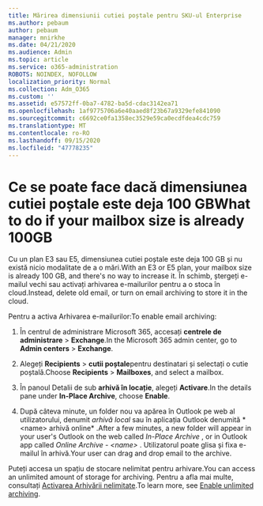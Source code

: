 ```yaml
---
title: Mărirea dimensiunii cutiei poștale pentru SKU-ul Enterprise
ms.author: pebaum
author: pebaum
manager: mnirkhe
ms.date: 04/21/2020
ms.audience: Admin
ms.topic: article
ms.service: o365-administration
ROBOTS: NOINDEX, NOFOLLOW
localization_priority: Normal
ms.collection: Adm_O365
ms.custom: ''
ms.assetid: e57572ff-0ba7-4782-ba5d-cdac3142ea71
ms.openlocfilehash: 1af9775706a6e40aaed8f23b67a9329efe841090
ms.sourcegitcommit: c6692ce0fa1358ec3529e59ca0ecdfdea4cdc759
ms.translationtype: MT
ms.contentlocale: ro-RO
ms.lasthandoff: 09/15/2020
ms.locfileid: "47778235"
---
```

# <a name="what-to-do-if-your-mailbox-size-is-already-100gb"></a><span data-ttu-id="16afb-102">Ce se poate face dacă dimensiunea cutiei poștale este deja 100 GB</span><span class="sxs-lookup"><span data-stu-id="16afb-102">What to do if your mailbox size is already 100GB</span></span>

<span data-ttu-id="16afb-103">Cu un plan E3 sau E5, dimensiunea cutiei poștale este deja 100 GB și nu există nicio modalitate de a o mări.</span><span class="sxs-lookup"><span data-stu-id="16afb-103">With an E3 or E5 plan, your mailbox size is already 100 GB, and there's no way to increase it.</span></span> <span data-ttu-id="16afb-104">În schimb, ștergeți e-mailul vechi sau activați arhivarea e-mailurilor pentru a o stoca în cloud.</span><span class="sxs-lookup"><span data-stu-id="16afb-104">Instead, delete old email, or turn on email archiving to store it in the cloud.</span></span> 
  
<span data-ttu-id="16afb-105">Pentru a activa Arhivarea e-mailurilor:</span><span class="sxs-lookup"><span data-stu-id="16afb-105">To enable email archiving:</span></span>
  
1. <span data-ttu-id="16afb-106">În centrul de administrare Microsoft 365, accesați **centrele de administrare** \> **Exchange**.</span><span class="sxs-lookup"><span data-stu-id="16afb-106">In the Microsoft 365 admin center, go to **Admin centers** \> **Exchange**.</span></span> 
    
2. <span data-ttu-id="16afb-107">Alegeți **Recipients** \> **cutii poștale**pentru destinatari și selectați o cutie poștală.</span><span class="sxs-lookup"><span data-stu-id="16afb-107">Choose **Recipients** \> **Mailboxes**, and select a mailbox.</span></span> 
    
3. <span data-ttu-id="16afb-108">În panoul Detalii de sub **arhivă în locație**, alegeți **Activare**.</span><span class="sxs-lookup"><span data-stu-id="16afb-108">In the details pane under **In-Place Archive**, choose **Enable**.</span></span> 
    
4. <span data-ttu-id="16afb-109">După câteva minute, un folder nou va apărea în Outlook pe web al utilizatorului, denumit *arhivă local* sau în aplicația Outlook denumită \* \<name\> arhivă online\* .</span><span class="sxs-lookup"><span data-stu-id="16afb-109">After a few minutes, a new folder will appear in your user's Outlook on the web called  *In-Place Archive*  , or in Outlook app called  *Online Archive - \<name\>*  .</span></span> <span data-ttu-id="16afb-110">Utilizatorul poate glisa și fixa e-mailul în arhivă.</span><span class="sxs-lookup"><span data-stu-id="16afb-110">Your user can drag and drop email to the archive.</span></span> 
    
<span data-ttu-id="16afb-111">Puteți accesa un spațiu de stocare nelimitat pentru arhivare.</span><span class="sxs-lookup"><span data-stu-id="16afb-111">You can access an unlimited amount of storage for archiving.</span></span> <span data-ttu-id="16afb-112">Pentru a afla mai multe, consultați [Activarea Arhivării nelimitate](https://docs.microsoft.com/microsoft-365/compliance/enable-unlimited-archiving).</span><span class="sxs-lookup"><span data-stu-id="16afb-112">To learn more, see [Enable unlimited archiving](https://docs.microsoft.com/microsoft-365/compliance/enable-unlimited-archiving).</span></span>
  

